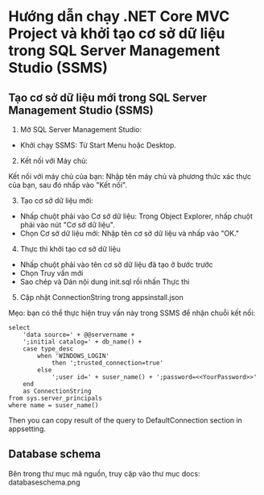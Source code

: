 # Hướng dẫn chạy .NET Core MVC Project và khởi tạo cơ sở dữ liệu trong SQL Server Management Studio (SSMS)

## Tạo cơ sở dữ liệu mới trong SQL Server Management Studio (SSMS)

1. Mở SQL Server Management Studio:

* Khởi chạy SSMS: Từ Start Menu hoặc Desktop.

2. Kết nối với Máy chủ:

Kết nối với máy chủ của bạn: Nhập tên máy chủ và phương thức xác thực của bạn, sau đó nhấp vào "Kết nối".

3. Tạo cơ sở dữ liệu mới:

* Nhấp chuột phải vào Cơ sở dữ liệu: Trong Object Explorer, nhấp chuột phải vào nút "Cơ sở dữ liệu".
* Chọn Cơ sở dữ liệu mới: Nhập tên cơ sở dữ liệu và nhấp vào "OK."

4. Thực thi khởi tạo cơ sở dữ liệu

* Nhấp chuột phải vào tên cơ sở dữ liệu đã tạo ở bước trước
* Chọn Truy vấn mới
* Sao chép và Dán nội dung init.sql rồi nhấn Thực thi


5. Cập nhật ConnectionString trong appsinstall.json

Mẹo: bạn có thể thực hiện truy vấn này trong SSMS để nhận chuỗi kết nối:

```
select
    'data source=' + @@servername +
    ';initial catalog=' + db_name() +
    case type_desc
        when 'WINDOWS_LOGIN' 
            then ';trusted_connection=true'
        else
            ';user id=' + suser_name() + ';password=<<YourPassword>>'
    end
    as ConnectionString
from sys.server_principals
where name = suser_name()
```

Then you can copy result of the query to DefaultConnection section in appsetting.

## Database schema

Bên trong thư mục mã nguồn, truy cập vào thư mục docs: databaseschema.png


